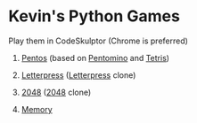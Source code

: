# Kevin's Python Games

Play them in CodeSkulptor (Chrome is preferred)

1. [Pentos](http://www.codeskulptor.org/#user41_OdlrSzivTm_0.py)
(based on [Pentomino](https://en.wikipedia.org/wiki/Pentomino)
and [Tetris](https://en.wikipedia.org/wiki/Tetris))

1. [Letterpress](http://www.codeskulptor.org/#user41_ZTrflWxgeU_12.py)
([Letterpress](http://www.atebits.com/letterpress/) clone)

1. [2048](http://www.codeskulptor.org/#user41_seqx5glx8Z_8.py)
([2048](https://en.wikipedia.org/wiki/2048_(video_game)) clone)

1. [Memory](http://www.codeskulptor.org/#user41_QoSL28qdno_3.py)
